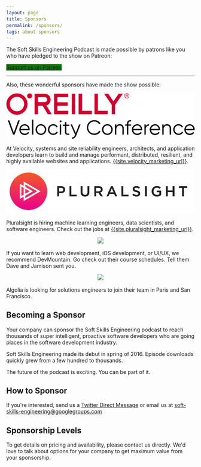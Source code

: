 ```yaml
---
layout: page
title: Sponsors
permalink: /sponsors/
tags: about sponsors
---
```


<p>
The Soft Skills Engineering Podcast is made possible by patrons like you who have pledged to the show on Patreon:
</p>

<p>
  <a href="{{site.patreon_url}}" class="button button-blue" style="background-color:green">Support us on Patreon</a>
</p>

<hr />

<p>
Also, these wonderful sponsors have made the show possible:
</p>

<p style="text-align: center">
  <a href="{{ site.velocity_marketing_url }}" class="button">
    <img src="/img/velocity.svg" />
  </a>
</p>

<p>
At Velocity, systems and site reliability engineers, architects, and application developers learn to build and manage performant, distributed, resilient, and highly available websites and applications.
<a href="{{site.velocity_marketing_url}}">{{site.velocity_marketing_url}}</a>.
</p>


<p style="text-align: center">
  <a href="{{ site.pluralsight_marketing_url }}" class="button">
    <img src="/img/pluralsight.png" />
  </a>
</p>

<p>
Pluralsight is hiring machine learning engineers, data scientists, and software engineers. Check out the jobs at
<a href="{{site.pluralsight_marketing_url}}">{{site.pluralsight_marketing_url}}</a>.
</p>


<p style="text-align: center">
  <a href="{{ site.devmountain_marketing_url }}" class="button">
    <img src="/img/devmountain.png" />
  </a>
</p>

<p>
If you want to learn web development, iOS development, or UI/UX, we recommend DevMountain.
Go check out their course schedules. Tell them Dave and Jamison sent you.
</p>

<p style="text-align: center">
  <a href="https://www.algolia.com/softskillsengineering" class="button">
    <img style="width: 500px" src="https://upload.wikimedia.org/wikipedia/commons/thumb/d/da/Algolia_logo.svg/1280px-Algolia_logo.svg.png" />
  </a>
</p>

<p>
Algolia is looking for solutions engineers to join their team in Paris and San Francisco.
</p>

<h2>Becoming a Sponsor</h2>

<p>
Your company can sponsor the Soft Skills Engineering podcast to reach thousands of super
intelligent, proactive software developers who are going places in the software development
industry.
</p>

<p>
Soft Skills Engineering made its debut in spring of 2016. Episode downloads quickly grew 
from a few hundred to thousands.
</p>

<p>
The future of the podcast is exciting. You can be part of it.
</p>

<h2>How to Sponsor</h2>

If you're interested, send us a <a href="{{site.twitter_dm_url}}" target="_blank">Twitter
Direct Message</a> or email us at
<a mailto="soft-skills-engineering@googlegroups.com">soft-skills-engineering@googlegroups.com</a>

<h2>Sponsorship Levels</h2>

To get details on pricing and availability, please contact us directly. We'd love to talk about
options for your company to get maximum value from your sponsorship.
